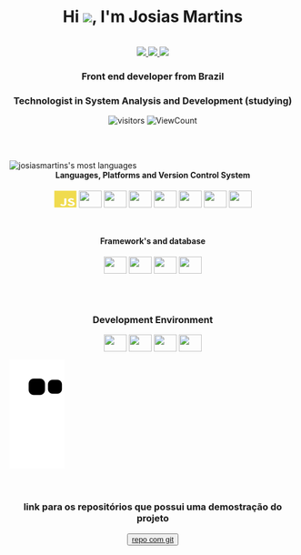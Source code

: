 <h1 align="center">Hi <img src="https://raw.githubusercontent.com/iampavangandhi/iampavangandhi/master/gifs/Hi.gif" width="30px">, I'm Josias Martins</h1>
 <p align="center"><br/>

  <a href="https://www.linkedin.com/in/josiasmartins/">
    <img src="https://img.shields.io/badge/-LinkedIn-blue?style=flat&logo=Linkedin&logoColor=white">
  </a>

  <a href="mailto:josiasmartinscaitano@gmail.com">
    <img src="https://img.shields.io/badge/-Gmail-c14438?style=flat&logo=Gmail&logoColor=white">
  </a>

  <a href="mailto:josiasmartinscaitano@outlook.com">
    <img src="https://img.shields.io/badge/-Outlook-0078D4?style=flat&logo=Microsoft-Outlook&logoColor=white">
  </a>

</p>

<h3 align="center">Front end developer from Brazil</h3>
<h3 align="center">Technologist in System Analysis and Development (studying)
</h3>


<p align="center">
  <img alt="visitors" src="https://visitor-badge.glitch.me/badge?page_id=josiasmartins.josiasmartins&left_color=grey&right_color=blue" />
  <img alt="ViewCount" src="https://views.whatilearened.today/views/github/josiasmartins/josiasmartins.svg" />
</p>

<br/><br/>

  <p>
<!-- <img width="530em"  src="https://github-readme-stats.vercel.app/api?username=josiasmartins&show_icons=true&theme=vision-friendly-dark" alt="Josias Martins's stats"/> -->
<img width="530em" align="left" src="https://github-readme-stats.vercel.app/api/top-langs/?username=josiasmartins&layout=compact&langs_count=7&theme=vision-friendly-dark" alt="josiasmartins's most languages"/>
</p>
  
  <h4 align="center">Languages, Platforms and Version Control System</h4>
  <p align="center">
    <img align="center" height="30" width="40" src="https://raw.githubusercontent.com/devicons/devicon/master/icons/javascript/javascript-plain.svg">
    <img align="center" height="30" width="40" src="https://cdn.jsdelivr.net/gh/devicons/devicon/icons/typescript/typescript-original.svg" />
    <img align="center" height="30" width="40" src="https://cdn.jsdelivr.net/gh/devicons/devicon/icons/html5/html5-original.svg" />
    <img align="center" height="30" width="40" src="https://cdn.jsdelivr.net/gh/devicons/devicon/icons/css3/css3-original.svg" />
    <img align="center" height="30" width="40" src="https://cdn.jsdelivr.net/gh/devicons/devicon/icons/java/java-plain.svg" />
    <img align="center" height="30" width="40" src="https://cdn.jsdelivr.net/gh/devicons/devicon/icons/nodejs/nodejs-original.svg" />
    <img align="center" height="30" width="40" src="https://cdn.jsdelivr.net/gh/devicons/devicon/icons/android/android-plain.svg" />
    <img align="center" height="30" width="40" src="https://cdn.jsdelivr.net/gh/devicons/devicon/icons/git/git-original.svg" />
 
  </p>
  
  <br/>
  
  <h4 align="center">Framework's and database </h4>
  <p align="center">
    <img align="center" height="30" width="40" src="https://cdn.jsdelivr.net/gh/devicons/devicon/icons/angularjs/angularjs-original.svg">
    <img align="center" height="30" width="40" src="https://cdn.jsdelivr.net/gh/devicons/devicon/icons/jasmine/jasmine-plain.svg" />
    <img align="center" height="30" width="40" src="https://cdn.jsdelivr.net/gh/devicons/devicon/icons/karma/karma-original.svg" />
    <img align="center" height="30" width="40" src="https://cdn.jsdelivr.net/gh/devicons/devicon/icons/mongodb/mongodb-original.svg" />
  </p>

<br><br>

<h3 align="center">Development Environment</h3>
<p align="center">
    <img align="center" height="30" width="40" src="https://cdn.jsdelivr.net/gh/devicons/devicon/icons/vscode/vscode-original.svg">
    <img align="center" height="30" width="40" src="https://cdn.jsdelivr.net/gh/devicons/devicon/icons/intellij/intellij-original.svg" />
    <img align="center" height="30" width="40" src="https://cdn.jsdelivr.net/gh/devicons/devicon/icons/androidstudio/androidstudio-original.svg" />
    <img align="center" height="30" width="40" src="https://cdn.jsdelivr.net/gh/devicons/devicon/icons/spring/spring-original.svg" />
  </p>
  
   ![Snake animation](https://github.com/rafaballerini/rafaballerini/blob/output/github-contribution-grid-snake.svg)
   
   <br>
   <h3 align="center">link para os repositórios que possui uma demostração do projeto</h3>
   <div align="center">
     <a href="https://github.com/stars/josiasmartins/lists/my-stack"><button>repo com git</buttom></a>
  </div>
   

